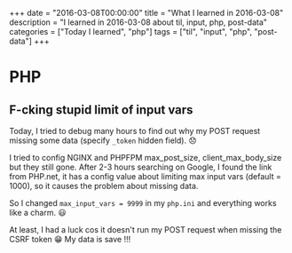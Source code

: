 +++
date = "2016-03-08T00:00:00"
title = "What I learned in 2016-03-08"
description = "I learned in 2016-03-08 about til, input, php, post-data"
categories = ["Today I learned", "php"]
tags = ["til", "input", "php", "post-data"]
+++


# PHP

## F-cking stupid limit of input vars

Today, I tried to debug many hours to find out why my POST request missing some data (specify `_token` hidden field). :disappointed:

I tried to config NGINX and PHPFPM max_post_size, client_max_body_size but they still gone. After 2-3 hours searching on Google, I found the link from PHP.net,
it has a config value about limiting max input vars (default = 1000), so it causes the problem about missing data.

So I changed `max_input_vars = 9999` in my `php.ini` and everything works like a charm. :smiley:

At least, I had a luck cos it doesn't run my POST request when missing the CSRF token :grin: My data is save !!!
